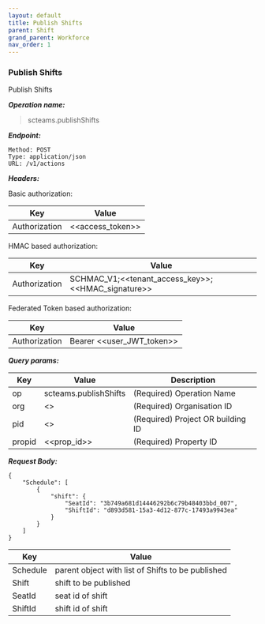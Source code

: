 ```yaml
---
layout: default
title: Publish Shifts
parent: Shift
grand_parent: Workforce
nav_order: 1
---
```



### Publish Shifts

Publish Shifts

***Operation name:***

> scteams.publishShifts

***Endpoint:***

```
Method: POST
Type: application/json
URL: /v1/actions
```

***Headers:***

Basic authorization:

|Key|Value|
|---|---|
|Authorization|<<access_token>>|


HMAC based authorization:

|Key|Value|
|---|---|
|Authorization|SCHMAC_V1;<<tenant_access_key>>;<<HMAC_signature>>|

Federated Token based authorization:

|Key|Value|
|---|---|
|Authorization|Bearer <<user_JWT_token>>|

***Query params:***

| Key | Value | Description |
| --- | ------|-------------|
| op | scteams.publishShifts | (Required) Operation Name |
| org | <<org>> | (Required) Organisation ID |
| pid | <<pid>> | (Required) Project OR building ID |
| propid | <<prop_id>> | (Required) Property ID |


***Request Body:***

```
{
    "Schedule": [
        {
            "shift": {
                "SeatId": "3b749a681d14446292b6c79b48403bbd_007",
                "ShiftId": "d893d581-15a3-4d12-877c-17493a9943ea"
            }
        }
    ]
}

```

|Key|Value|
|---|---|
|Schedule|parent object with list of Shifts to be published|
|Shift|shift to be published|
|SeatId|seat id of shift|
|ShiftId|shift id of shift|